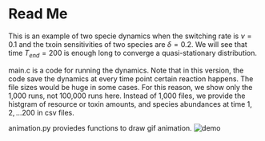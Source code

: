 # Read Me
This is an example of two specie dynamics when the switching rate is $\nu=0.1$ and the txoin sensitivities of two species are $\delta=0.2$. 
We will see that time $T_{end}=200$ is enough long to converge a quasi-stationary distribution.

main.c is a code for running the dynamics. Note that in this version, the code save the dynamics at every time point certain reaction happens. The file sizes would be huge in some cases. For this reason, we show only the 1,000 runs, not 100,000 runs here. Instead of 1,000 files, we provide the histgram of resource or toxin amounts, and  species abundances at time $1,2,...200$ in csv files.

animation.py proviedes functions to draw gif animation.
![demo](https://github.com/ShotaSHIBASAKI/Switching_Environment/blob/master/animation/TwoSpecies_hist.gif)
